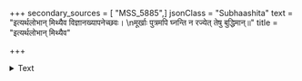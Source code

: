 +++
secondary_sources = [ "MSS_5885",]
jsonClass = "Subhaashita"
text = "इत्यर्थलोभान् मिथ्यैव विज्ञानख्यापनेच्छवः।  \nमूर्खाः पुत्रमपि घ्नन्ति न रज्येत् तेषु बुद्धिमान्॥"
title = "इत्यर्थलोभान् मिथ्यैव"

+++

<details><summary>Text</summary>

इत्यर्थलोभान् मिथ्यैव विज्ञानख्यापनेच्छवः।  
मूर्खाः पुत्रमपि घ्नन्ति न रज्येत् तेषु बुद्धिमान्॥
</details>
